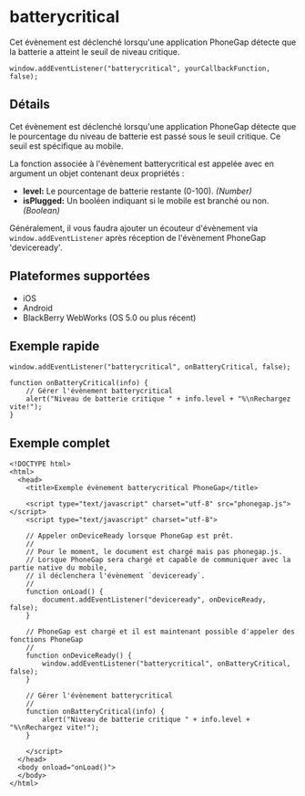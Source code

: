 batterycritical
===============

Cet évènement est déclenché lorsqu'une application PhoneGap détecte que la batterie a atteint le seuil de niveau critique.

    window.addEventListener("batterycritical", yourCallbackFunction, false);

Détails
-------

Cet évènement est déclenché lorsqu'une application PhoneGap détecte que le pourcentage du niveau de batterie est passé sous le seuil critique. Ce seuil est spécifique au mobile.

La fonction associée à l'évènement batterycritical est appelée avec en argument un objet contenant deux propriétés :

- __level:__ Le pourcentage de batterie restante (0-100). _(Number)_
- __isPlugged:__ Un booléen indiquant si le mobile est branché ou non. _(Boolean)_

Généralement, il vous faudra ajouter un écouteur d'évènement via `window.addEventListener` après réception de l'évènement PhoneGap 'deviceready'.

Plateformes supportées
----------------------

- iOS
- Android
- BlackBerry WebWorks (OS 5.0 ou plus récent)

Exemple rapide
--------------

    window.addEventListener("batterycritical", onBatteryCritical, false);

    function onBatteryCritical(info) {
        // Gérer l'évènement batterycritical
       	alert("Niveau de batterie critique " + info.level + "%\nRechargez vite!"); 
    }

Exemple complet
---------------

    <!DOCTYPE html>
    <html>
      <head>
        <title>Exemple évènement batterycritical PhoneGap</title>

        <script type="text/javascript" charset="utf-8" src="phonegap.js"></script>
        <script type="text/javascript" charset="utf-8">

        // Appeler onDeviceReady lorsque PhoneGap est prêt.
        //
        // Pour le moment, le document est chargé mais pas phonegap.js.
        // Lorsque PhoneGap sera chargé et capable de communiquer avec la partie native du mobile,
        // il déclenchera l'évènement `deviceready`.
        // 
	    function onLoad() {
    	    document.addEventListener("deviceready", onDeviceReady, false);
    	}

        // PhoneGap est chargé et il est maintenant possible d'appeler des fonctions PhoneGap
        //
        function onDeviceReady() {
		    window.addEventListener("batterycritical", onBatteryCritical, false);
        }

        // Gérer l'évènement batterycritical
        //
        function onBatteryCritical(info) {
	       	alert("Niveau de batterie critique " + info.level + "%\nRechargez vite!"); 
        }
        
        </script>
      </head>
      <body onload="onLoad()">
      </body>
    </html>
